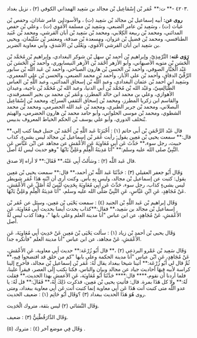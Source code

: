 ٤٢٠٣ -** ت:** عُمَر بْن إِسْمَاعِيل بْن مجالد بن سَعِيد الهمذاني الكوفي (٢) ، نزيل بغداد.

**روى عن:** أبيه إسماعيل بْن مجالد بْن سَعِيد (ت) ، والأسودابن عامر شاذان، وحفص بْن غياث (ت) ، وسَعِيد بْن عامر الضبعي، وسَعِيد بْن مسلمة الأُمَوِي (ت) ، وعلي بْن حفص المدائني، ومحمد بْن ربيعة الكِلابي، ومحمد بْن سَعِيد بْن أبان القرشي، ومحمد بْن عُبَيد الطنافسي، ومحمد بْن فضيل بْن غزوان، ومسعدة بْن صدقة، ومعتمر بْن سُلَيْمان، ويحيى بن سَعِيد ابن أبان القرشي الأُمَوِي، ويَعْلَى بْن الأشدق، وأبي معاوية الضرير.

**رَوَى عَنه:** التِّرْمِذِيّ، وإبراهيم بْن أحمد بْن سهل بْن شوكر البغدادي، وإبراهيم بْن مُحَمَّد بْن الْحَسَن بْن متويه الأصبهاني، وأبو الأزهر أَحْمَد بْن الأزهر النيسابوري، وأحمد بْن الْحَسَن بْن عَبْد الْجَبَّارِ الصوفي، وأحمد بْن الحسن بْن هارون الصباحي، وأحمد بْن عَبد اللَّه بْن سابور الرَّقِّيّ الدقاق، وأحمد بْن علي الأبار، وأحمد بْن محمد الضبعي، والحسن بْن علي المعمري، وسَعِيد ابن أحمد بْن عثمان البغدادي، وعبد اللَّه بْن إسحاق المدائني، وعبد اللَّهِ بْن العباس الطَّيَالِسِيّ، وعَبْد الله بْن مُحَمَّد بْن أَبي الدنيا، وعبد الله بْن مُحَمَّد بْن ناجية، وعبدان الأهوازي، وعلي بن محمد ابن خالد المطرز، وعُمَر بْن محمد بن بجير السمرقندي، والقاسم ابن زكريا المطرز، ومحمد بْن إسحاق الثقفي السراج، ومحمد بْن إِسْمَاعِيل البصلاني، ومحمد بْن جرير الطبري، ومحمد بْن عَبد الله الحضرمي، ومحمد بْن محمد الشطوي، ومحمد بْن موسى الحلواني، وأبو حامد محمد بْن هارون الحضرمي، والهيثم بْنخلف الدوري، وأبو علي يوسف بْن الحكم الخياط المعروف بدبيس.

قال عَبْد الرَّحْمَنِ بْن أَبي حاتم (١) : أَخْبَرَنَا عَبد اللَّهِ بْن أَحْمَد بْن حنبل فيما كتب إلي،** قال:** سمعت يحيى بْن مَعِين يقول: رأيت عُمَر بْن إسماعيل بْن مجالد ليس بشيءٍ، كذاب خبيث، رجل سوء،** حَدَّثَ عَن أَبِي مُعَاوِيَةَ عَنِ الأَعْمَشِ عن مجاهد عن ابْن عَبَّاس عَنِ النَّبِيِّ صلى الله عليه وسلم:** "أَنَا مَدِينَةُ الْعِلْمِ وعَلِيٌّ بَابُهَا "وهو حديث ليس لَهُ أصل.

قال عَبد اللَّه (٢) : وسَأَلتُ أَبِي عَنْهُ،** فَقَالَ:** لا أراه إلا صدق.

وَقَال أَبُو جعفر العقيلي (٣) : حَدَّثَنَا عَبد اللَّه بْن أحمد،** قال:** سمعت يحيى بْن مَعِين يقول: كتبت عن إسماعيل بْن مجالد، وليس بِهِ بأس. وكنت أرى أن ابْنه هَذَا عُمَر شويطر ليس بشيءٍ كذاب، رجل سوء، حَدَّثَ عَن أَبِي مُعَاوِيَةَ بِحَدِيثٍ لَيْسَ لَهُ أَصْلٌ عَنِ الأَعْمَشِ، عَنْ مُجَاهِدٍ، عَنِ ابْنِ عَبَّاسٍ، عَنِ النَّبِيِّ صَلَّى الله عليه وسلم، "أَنَا مَدِينَةُ الْعِلْمِ وعَلِيٌّ بَابُهَا.

وَقَال إبراهيم بْن عَبد اللَّهِ بْن الجنيد (٤) : سمعت يَحْيَى بْن مَعِين، وسئل عن عُمَر بْن إسماعيل بْن مجالد بن سَعِيد،** فقال:**كذاب يحدث أيضا بحديث أَبِي مُعَاوِيَةَ، عَنِ الأَعْمَشِ، عَنْ مُجَاهِدٍ، عن ابن عباس "أنا مدينة العلم وعلي بابها "، وهذا كذب ليس لَهُ أصل.

وَقَال يحيى بْن أحمد بْن زياد (١) : سألت يَحْيَى بْنَ مَعِين عَنْ حَدِيثِ أَبِي مُعَاوِيَةَ، عَنِ الأَعْمَشِ، عَنْ مجاهد، عن ابن عباس "أنا مدينة العلم "فأنكره جدا.

وَقَال سَعِيد بْن عَمْرو البرذعي (٢) ،** قال أَبُو زُرْعَة:** حديث أَبِي معاوية، عَنِ الأَعْمَشِ، عَنْ مُجَاهِدٍ، عَنِ ابْن عباس "أنا مدينة الحكمة وعلي بابها "كم من خلق قد افتضحوا فِيهِ،** ثُمَّ قال لي أَبُو زُرْعَة:** أتينا شيخا ببغداد يقال لَهُ: عُمَر بْن إسماعيل بْن مجالد، فأخرج إلينا كراسة لأبيه فِيهَا أحاديث جياد عن مجالد وبيان والناس، فكنا نكتب إِلَى العصر، فيقرأ علينا، فلما أردنا أن نقوم،**** قال:**** حَدَّثَنَا أَبُو مُعَاوِيَة، عَنِ الأعمش بهذا الحديث،** فقلت لَهُ:** ولا كل هَذَا بمرة. قال: فأتيت يحيى بْن مَعِين، فذكرت ذَلِكَ لَهُ،** فَقَالَ:** قل لَهُ: يا عدو اللَّه متى كتبت أنت هَذَا عَن أَبِي معاوية إنما كتبت أنت عَن أَبِي معاوية ببغداد، ومتى روى هُوَ هَذَا الحديث ببغداد (٣) ؟وَقَال أَبُو حَاتِم (١) : ضعيف الحديث.

وَقَال النَّسَائي (٢) ليس بثقة، متروك الْحَدِيث.

وَقَال الدَّارَقُطْنِيُّ (٣) : ضعيف.

وَقَال فِي موضع آخر (٤) : متروك (٥) .